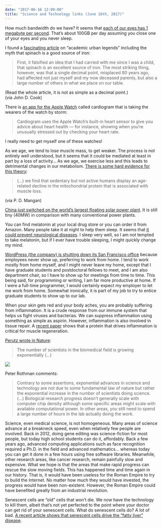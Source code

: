 ```yaml
---
date: "2017-06-16 12:00:00"
title: "Science and Technology links (June 16th, 2017)"
---
```




How much bandwidth do we have? It seems that [each of our eyes has 1 megabyte per second](https://www.ncbi.nlm.nih.gov/pmc/articles/PMC1564115/). That&rsquo;s about 100GB per day assuming you close one of your eyes and you never sleep.

I found a [fascinating article](http://journals.sagepub.com/doi/full/10.1177/0306312714535679) on &ldquo;academic urban legends&rdquo; including the myth that spinach is a good source of iron:

> First, it falsified an idea that I had carried with me since I was a child, that spinach is an excellent source of iron. The most striking thing, however, was that a single decimal point, misplaced 80 years ago, had affected not just myself and my now deceased parents, but also a large number of others in what we place on our table.


(Read the whole article, it is not as simple as a decimal point.)<br/>
(via John D. Cook)

There is [an app for the Apple Watch](http://www.cnbc.com/2017/05/11/apple-watch-uses-cardiogram-to-screen-for-heart-rhythm-abnormalities.html) called cardiogram that is taking the wearers of the watch by storm:

>Cardiogram uses the Apple Watch&rsquo;s built-in heart sensor to give you advice about heart health &#8212; for instance, showing when you&rsquo;re unusually stressed out by checking your heart rate.


I really need to get myself one of these watches!

As we age, we tend to lose muscle mass, to get weaker. The process is not entirely well understood, but it seems that it could be mediated at least in part by a loss of activity&hellip; As we age, we exercise less and this leads to detrimental changes in our metabolism. [There is some hard evidence for this theory](http://www.cell.com/cell-metabolism/abstract/S1550-4131%2817%2930227-9):

> (&hellip;) we find that sedentary but not active humans display an age-related decline in the mitochondrial protein that is associated with muscle loss.


(via P. D. Mangan)

[China just switched on the world&rsquo;s largest floating solar power plant](https://www.weforum.org/agenda/2017/06/china-worlds-largest-floating-solar-power). It is still tiny (40MW) in comparison with many conventional power plants.

You can find melatonin at your local drug store or you can order it from Amazon. Many people take it at night to help them sleep. It seems that [it could prevent neurological diseases](http://journal.frontiersin.org/article/10.3389/fnagi.2017.00165/full). I sleep very well, so I am not tempted to take melatonin, but if I ever have trouble sleeping, I might quickly change my mind.

[WordPress (the company) is shutting down its San Francisco office](https://stackoverflow.blog/2017/02/20/stack-overflow-podcast-101-matt-mullenweg-on-open-source-blogs-and-beyonce/) because employees never show up, preferring to work from home. I tend to work mostly from home myself, and I might never leave my home, except that I have graduate students and postdoctoral fellows to meet, and I am also department chair, so I have to show up for meetings from time to time. This being said, for programming or writing, I am far more productive at home. If I were a full-time programmer, I would certainly expect my employer to let me work from home. Somewhat ironically, it is part of my job to try to entice graduate students to show up to our lab.

When your skin gets red and your body aches, you are probably suffering from inflammation. It is a crude response from our immune system that helps us fight viruses and bacterias. We can suppress inflammation using something as simple as aspirin. However, inflammation is also involved in tissue repair. A [recent paper](http://www.pnas.org/content/early/2017/06/09/1705420114) shows that a protein that drives inflammation is critical for muscle regeneration.

[Perutz wrote in Nature](http://www.nature.com/nature/journal/v399/n6734/full/399299a0.html):

> The number of scientists in the biomedical field is growing exponentially (&hellip;)

<img decoding="async" src="https://www.nature.com/article-assets/npg/nature/journal/v399/n6734/images/399299aa.eps.2.gif" />

Peter Rothman comments:

> Contrary to some assertions, exponential advances in science and technology are not due to some fundamental law of nature but rather the exponential increase in the number of scientists doing science. (&hellip;) Biological research progress doesn&rsquo;t generally scale with computer chip density although some specific areas might scale with available computational power. In other areas, you still need to spend a large number of hours in the lab actually doing the work.


Science, even medical science, is not homogeneous. Many areas of science advance at a breakneck speed, even when relatively few people are involved. Back in 2012, doing gene editing was science-fiction for most people, but today high school students can do it, affordably. Back a few years ago, advanced computing applications such as face recognition required a Ph.D. in the field and advanced mathematics&hellip; whereas today you can get it done in a few hours using free software libraries. Meanwhile, other research areas, like cancer research, remain painfully slow and expensive. What we hope is that the areas that make rapid progress can rescue the slow moving fields. This has happened time and time again in our history. That is, it would have been useless for the Roman Empire to try to build the Internet. No matter how much they would have invested, the progress would have been non-existent. However, the Roman Empire could have benefited greatly from an industrial revolution.

Senescent cells are &ldquo;old&rdquo; cells that won&rsquo;t die. We now have the technology to kill them, albeit that&rsquo;s not yet perfected to the point where your doctor can get rid of your senescent cells. What do senescent cells do? A lot of bad. [A recent article shows that senescent cells drive the &ldquo;fatty liver&rdquo; disease](https://www.nature.com/articles/ncomms15691).

